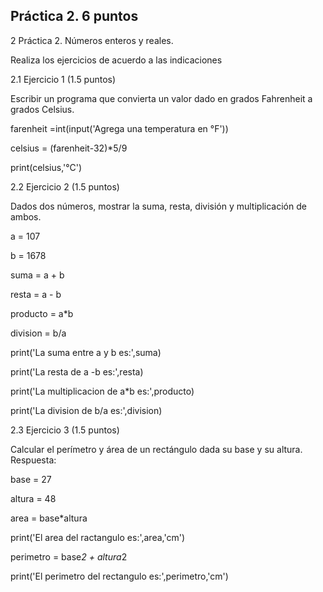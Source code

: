 ## Práctica 2. 6 puntos
2 Práctica 2. Números enteros y reales.

Realiza los ejercicios de acuerdo a las indicaciones

2.1 Ejercicio 1 (1.5 puntos)

Escribir un programa que convierta un valor dado en grados Fahrenheit a grados
Celsius.

farenheit =int(input('Agrega una temperatura en °F'))

celsius = (farenheit-32)*5/9

print(celsius,'°C')

2.2 Ejercicio 2 (1.5 puntos)

Dados dos números, mostrar la suma, resta, división y multiplicación de
ambos.


a = 107

b = 1678


suma = a + b

resta = a - b

producto = a*b

division = b/a

print('La suma entre a y b es:',suma)

print('La resta de a -b es:',resta)

print('La multiplicacion de a*b es:',producto)

print('La division de b/a es:',division)


2.3 Ejercicio 3 (1.5 puntos)

Calcular el perímetro y área de un rectángulo dada su base y su altura.
Respuesta:


base = 27

altura = 48

area = base*altura

print('El area del ractangulo es:',area,'cm')


perimetro = base*2 + altura*2

print('El perimetro del rectangulo es:',perimetro,'cm')


